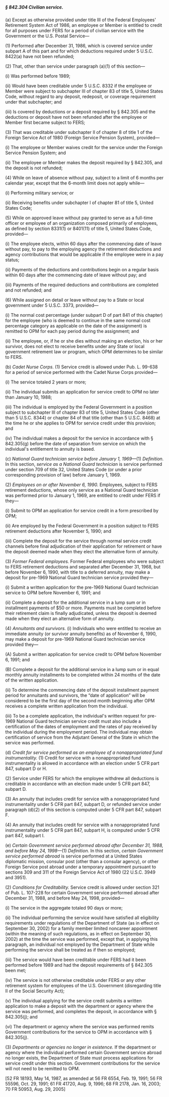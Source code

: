 ##### § 842.304 Civilian service. #####

(a) Except as otherwise provided under title III of the Federal Employees' Retirement System Act of 1986, an employee or Member is entitled to credit for all purposes under FERS for a period of civilian service with the Government or the U.S. Postal Service—

(1) Performed after December 31, 1986, which is covered service under subpart A of this part and for which deductions required under 5 U.S.C. 8422(a) have not been refunded;

(2) That, other than service under paragraph (a)(1) of this section—

(i) Was performed before 1989;

(ii) Would have been creditable under 5 U.S.C. 8332 if the employee or Member were subject to subchapter III of chapter 83 of title 5, United States Code, without regard to any deposit, redeposit, or coverage requirement under that subchapter; and

(iii) Is covered by deductions or a deposit required by § 842.305 and the deductions or deposit have not been refunded after the employee or Member first became subject to FERS;

(3) That was creditable under subchapter II of chapter 8 of title 1 of the Foreign Service Act of 1980 (Foreign Service Pension System), provided—

(i) The employee or Member waives credit for the service under the Foreign Service Pension System; and

(ii) The employee or Member makes the deposit required by § 842.305, and the deposit is not refunded;

(4) While on leave of absence without pay, subject to a limit of 6 months per calendar year, except that the 6-month limit does not apply while—

(i) Performing military service; or

(ii) Receiving benefits under subchapter I of chapter 81 of title 5, United States Code;

(5) While on approved leave without pay granted to serve as a full-time officer or employee of an organization composed primarily of employees, as defined by section 8331(1) or 8401(11) of title 5, United States Code, provided—

(i) The employee elects, within 60 days after the commencing date of leave without pay, to pay to the employing agency the retirement deductions and agency contributions that would be applicable if the employee were in a pay status;

(ii) Payments of the deductions and contributions begin on a regular basis within 60 days after the commencing date of leave without pay; and

(iii) Payments of the required deductions and contributions are completed and not refunded; and

(6) While assigned on detail or leave without pay to a State or local government under 5 U.S.C. 3373, provided—

(i) The normal cost percentage (under subpart D of part 841 of this chapter) for the employee (who is deemed to continue in the same normal cost percentage category as applicable on the date of the assignment) is remitted to OPM for each pay period during the assignment; and

(ii) The employee, or, if he or she dies without making an election, his or her survivor, does not elect to receive benefits under any State or local government retirement law or program, which OPM determines to be similar to FERS.

(b) *Cadet Nurse Corps.* (1) Service credit is allowed under Pub. L. 99-638 for a period of service performed with the Cadet Nurse Corps provided—

(i) The service totaled 2 years or more;

(ii) The individual submits an application for service credit to OPM no later than January 10, 1988;

(iii) The individual is employed by the Federal Government in a position subject to subchapter III of chapter 83 of title 5, United States Code (other than 5 U.S.C. 8344) or chapter 84 of that title (other than 5 U.S.C. 8468) at the time he or she applies to OPM for service credit under this provision; and

(iv) The individual makes a deposit for the service in accordance with § 842.305(g) before the date of separation from service on which the individual's entitlement to annuity is based.

(c) *National Guard technician service before January 1, 1969*—(1) *Definition.* In this section, *service as a National Guard technician* is service performed under section 709 of title 32, United States Code (or under a prior corresponding provision of law) before January 1, 1969.

(2) *Employees on or after November 6, 1990.* Employees, subject to FERS retirement deductions, whose only service as a National Guard technician was performed prior to January 1, 1969, are entitled to credit under FERS if they—

(i) Submit to OPM an application for service credit in a form prescribed by OPM;

(ii) Are employed by the Federal Government in a position subject to FERS retirement deductions after November 5, 1990; and

(iii) Complete the deposit for the service through normal service credit channels before final adjudication of their application for retirement or have the deposit deemed made when they elect the alternative form of annuity.

(3) *Former Federal employees.* Former Federal employees who were subject to FERS retirement deductions and separated after December 31, 1968, but before November 6, 1990, with title to a deferred annuity, may make a deposit for pre-1969 National Guard technician service provided they—

(i) Submit a written application for the pre-1969 National Guard technician service to OPM before November 6, 1991; and

(ii) Complete a deposit for the additional service in a lump sum or in installment payments of $50 or more. Payments must be completed before their retirement claim is finally adjudicated, unless the deposit is deemed made when they elect an alternative form of annuity.

(4) *Annuitants and survivors.* (i) Individuals who were entitled to receive an immediate annuity (or survivor annuity benefits) as of November 6, 1990, may make a deposit for pre-1969 National Guard technician service provided they—

(A) Submit a written application for service credit to OPM before November 6, 1991; and

(B) Complete a deposit for the additional service in a lump sum or in equal monthly annuity installments to be completed within 24 months of the date of the written application.

(ii) To determine the commencing date of the deposit installment payment period for annuitants and survivors, the “date of application” will be considered to be the first day of the second month beginning after OPM receives a complete written application from the individual.

(iii) To be a complete application, the individual's written request for pre-1969 National Guard technician service credit must also include a certification of the dates of employment and the rates of pay received by the individual during the employment period. The individual may obtain certification of service from the Adjutant General of the State in which the service was performed.

(d) *Credit for service performed as an employee of a nonappropriated fund instrumentality.* (1) Credit for service with a nonappropriated fund instrumentality is allowed in accordance with an election under 5 CFR part 847, subpart D or H.

(2) Service under FERS for which the employee withdrew all deductions is creditable in accordance with an election made under 5 CFR part 847, subpart D.

(3) An annuity that includes credit for service with a nonappropriated fund instrumentality under 5 CFR part 847, subpart D, or refunded service under paragraph (d)(2) of this section is computed under 5 CFR part 847, subpart F.

(4) An annuity that includes credit for service with a nonappropriated fund instrumentality under 5 CFR part 847, subpart H, is computed under 5 CFR part 847, subpart I.

(e) *Certain Government service performed abroad after December 31, 1988, and before May 24, 1998*—(1) *Definition.* In this section, *certain Government service performed abroad* is service performed at a United States diplomatic mission, consular post (other than a consular agency), or other Foreign Service post abroad under a temporary appointment pursuant to sections 309 and 311 of the Foreign Service Act of 1980 (22 U.S.C. 3949 and 3951).

(2) *Conditions for Creditability.* Service credit is allowed under section 321 of Pub. L. 107-228 for certain Government service performed abroad after December 31, 1988, and before May 24, 1998, provided—

(i) The service in the aggregate totaled 90 days or more;

(ii) The individual performing the service would have satisfied all eligibility requirements under regulations of the Department of State (as in effect on September 30, 2002) for a family member limited noncareer appointment (within the meaning of such regulations, as in effect on September 30, 2002) at the time the service was performed, except that, in applying this paragraph, an individual not employed by the Department of State while performing the service shall be treated as if then so employed;

(iii) The service would have been creditable under FERS had it been performed before 1989 and had the deposit requirements of § 842.305 been met;

(iv) The service is not otherwise creditable under FERS or any other retirement system for employees of the U.S. Government (disregarding title II of the Social Security Act);

(v) The individual applying for the service credit submits a written application to make a deposit with the department or agency where the service was performed, and completes the deposit, in accordance with § 842.305(j); and

(vi) The department or agency where the service was performed remits Government contributions for the service to OPM in accordance with § 842.305(j).

(3) *Departments or agencies no longer in existence.* If the department or agency where the individual performed certain Government service abroad no longer exists, the Department of State must process applications for service credit under this section. Government contributions for the service will not need to be remitted to OPM.

[52 FR 18193, May 14, 1987, as amended at 56 FR 6554, Feb. 19, 1991; 56 FR 55596, Oct. 29, 1991; 61 FR 41720, Aug. 9, 1996; 68 FR 2178, Jan. 16, 2003; 70 FR 50953, Aug. 29, 2005]